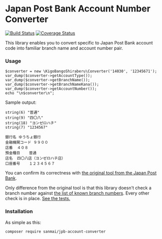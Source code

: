 # Japan Post Bank Account Number Converter

[![Build Status](https://travis-ci.org/sanmai/jpb-account-converter.svg?branch=master)](https://travis-ci.org/sanmai/jpb-account-converter)
[![Coverage Status](https://coveralls.io/repos/github/sanmai/jpb-account-converter/badge.svg?branch=master)](https://coveralls.io/github/sanmai/jpb-account-converter?branch=master)

This library enables you to convert specific to Japan Post Bank account code into familiar branch name and account number pair.

### Usage

    $converter = new \KigoBangoShiraberu\Converter('14030', '12345671');
    var_dump($converter->getAccountType());
    var_dump($converter->getBranchName());
    var_dump($converter->getBranchNameKana());
    var_dump($converter->getAccountNumber());
    echo "\n$converter\n";

Sample output:

	string(6) "普通"
	string(9) "四〇八"
	string(18) "ヨンゼロハチ"
	string(7) "1234567"
	
	銀行名	ゆうちょ銀行
	金融機関コード	９９００
	店番	４０８
	預金種目	普通
	店名	四〇八店（ヨンゼロハチ店）
	口座番号	１２３４５６７

You can confirm its correctness with [the original tool from the Japan Post Bank](http://www.jp-bank.japanpost.jp/kojin/sokin/furikomi/kj_sk_fm_furikomi.html).

Only difference from the original tool is that this library doesn't check a branch number against [the list of known branch numbers](http://www.jp-bank.japanpost.jp/kojin/sokin/furikomi/pdf/tenbangou_tenmei.pdf). Every other check is in place. [See the tests.](tests/KigoBangoShiraberu/ConverterTest.php)

### Installation

As simple as this:

    composer require sanmai/jpb-account-converter
